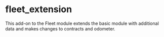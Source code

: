 # fleet_extension
This add-on to the Fleet module extends the basic module with additional data and makes changes to contracts and odometer.
